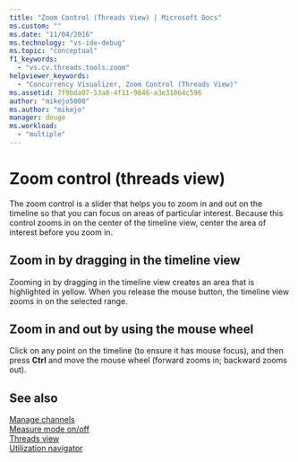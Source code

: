```yaml
---
title: "Zoom Control (Threads View) | Microsoft Docs"
ms.custom: ""
ms.date: "11/04/2016"
ms.technology: "vs-ide-debug"
ms.topic: "conceptual"
f1_keywords: 
  - "vs.cv.threads.tools.zoom"
helpviewer_keywords: 
  - "Concurrency Visualizer, Zoom Control (Threads View)"
ms.assetid: 7f9bda07-53a8-4f11-9846-a3e31064c596
author: "mikejo5000"
ms.author: "mikejo"
manager: douge
ms.workload: 
  - "multiple"
---
```

# Zoom control (threads view)
The zoom control is a slider that helps you to zoom in and out on the timeline so that you can focus on areas of particular interest. Because this control zooms in on the center of the timeline view, center the area of interest before you zoom in.  
  
## Zoom in by dragging in the timeline view  
 Zooming in by dragging in the timeline view creates an area that is highlighted in yellow. When you release the mouse button, the timeline view zooms in on the selected range.  
  
## Zoom in and out by using the mouse wheel  
 Click on any point on the timeline (to ensure it has mouse focus), and then press **Ctrl** and move the mouse wheel (forward zooms in; backward zooms out).  
  
## See also  
 [Manage channels](../profiling/manage-channels.md)   
 [Measure mode on/off](../profiling/measure-mode-on-off.md)   
 [Threads view](../profiling/threads-view-parallel-performance.md)   
 [Utilization navigator](../profiling/utilization-navigator.md)
